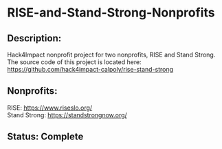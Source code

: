 # RISE-and-Stand-Strong-Nonprofits
Description:
-----------
Hack4Impact nonprofit project for two nonprofits, RISE and Stand Strong. <br />
The source code of this project is located here: https://github.com/hack4impact-calpoly/rise-stand-strong

Nonprofits:
-----------
RISE: https://www.riseslo.org/ <br />
Stand Strong: https://standstrongnow.org/

Status: Complete
-------
